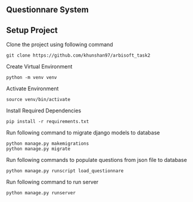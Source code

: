 ## Questionnare System
## Setup Project

Clone the project using following command
```
git clone https://github.com/khunshan97/arbisoft_task2
```

Create Virtual Environment
```
python -m venv venv
```

Activate Environment
```
source venv/bin/activate
```

Install Required Dependencies

```
pip install -r requirements.txt
```

Run following command to migrate django models to database
```
python manage.py makemigrations
python manage.py migrate
```

Run following commands to populate questions from json file to database
```
python manage.py runscript load_questionnare
```

Run following command to run server
```
python manage.py runserver
```